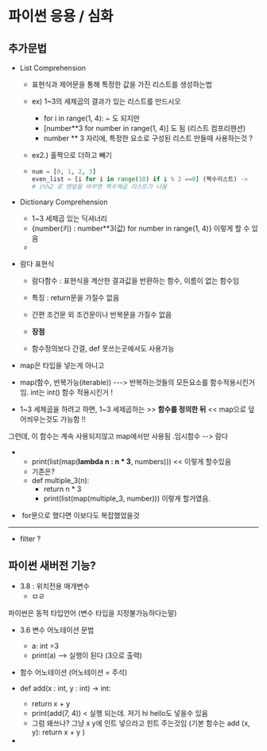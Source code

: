 # 파이썬 응용 / 심화



## 추가문법

- List Comprehension

  - 표현식과 제어문을 통해 특정한 값을 가진 리스트를 생성하는법

  - ex) 1~3의 세제곱의 결과가 있는 리스트를 만드시오

    - for i in range(1, 4): ~ 도 되지만
    - [number**3 for number in range(1, 4)] 도 됨 (리스트 컴프리헨션)
    - number ** 3 자리에, 특정한 요소로 구성된 리스트 만들때 사용하는것 ?

  - ex2.) 홀짝으로 더하고 빼기

  - ```python
    num = [0, 1, 2, 3]
    even_list = [i for i in range(10) if i % 2 ==0] (짝수리스트) -> 
    # i%%2 로 맨앞을 바꾸면 짝수제곱 리스트가 나옴
    
    ```

    

- Dictionary Comprehension
  - 1~3 세제곱 있는 딕셔너리
  - {number(키) : number**3(값) for number in range(1, 4)} 이렇게 할 수 있음
  - 



- 람다 표현식

  - 람다함수 : 표현식을 계산한 결과값을 반환하는 함수, 이름이 없는 함수임

  - 특징 : return문을 가질수 없음

  - 간편 조건문 외 조건문이나 반복문을 가질수 없음

  - **장점**

  - 함수정의보다 간결, def 못쓰는곳에서도 사용가능

    

- map은 타입을 넣는게 아니고

- map(함수, 반복가능(iterable)) ---> 반복하는것들의 모든요소를 함수적용시킨거임. int는 int() 함수 적용시킨거 !

- 1~3 세제곱을 하려고 하면, 1~3 세제곱하는 >> **함수를 정의한 뒤** << map으로 덮어씌우는것도 가능함 !!

그런데, 이 함수는 계속 사용되지않고 map에서만 사용됨 .임시함수 --> 람다

- 
  - print(list(map(**lambda n : n * 3**, numbers))) << 이렇게 할수있음
  - 기존은?
  - def multiple_3(n):
    - return n * 3
    - print(list(map(multiple_3, number))) 이렇게 할거였음.



- ​	for문으로 했다면 이보다도 복잡했었을것



***



- filter ? 

  



## 파이썬 새버전 기능?

- 3.8 : 위치전용 매개변수
  - ㅁㄹ



파이썬은 동적 타입언어 (변수 타입을 지정불가능하다는말)

- 3.6 변수 어노테이션 문법

  - a: int =3
  - print(a) --> 실행이 된다 (3으로 출력)

  

- 함수 어노테이션 (어노테이션 = 주석)
- def add(x : int,  y : int) -> int:
  - return x + y
  - print(add(7, 4)) < 실행 되는데. 저기 hi hello도 넣을수 있음
  - 그럼 왜쓰나? 그냥 x y에 인트 넣으라고 힌트 주는것임 (기본 함수는 add (x, y): return x + y )
- 